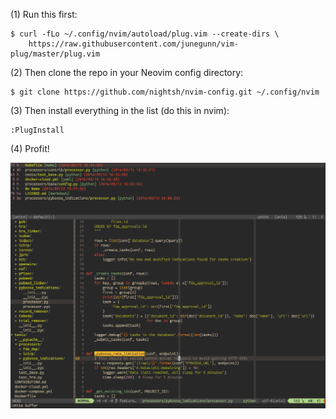 (1) Run this first:

```
$ curl -fLo ~/.config/nvim/autoload/plug.vim --create-dirs \
    https://raw.githubusercontent.com/junegunn/vim-plug/master/plug.vim
```

(2) Then clone the repo in your Neovim config directory:

```
$ git clone https://github.com/nightsh/nvim-config.git ~/.config/nvim
```

(3) Then install everything in the list (do this in nvim):

```
:PlugInstall
```

(4) Profit!

![Sample Python code with multiple buffers and splits](https://github.com/nightsh/nvim-config/raw/master/nvim_unite+nerdtree+python+gruvbox.png "Neovim and Python")

